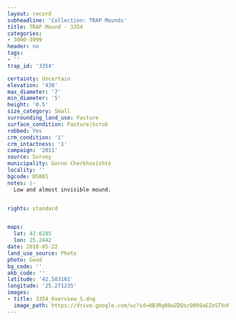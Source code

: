 ```yaml
---
layout: record
subheadline: 'Collection: TRAP Mounds'
title: TRAP Mound - 3354
categories:
- 3000-3999
header: no
tags:
- ''
trap_id: '3354'

certainty: Uncertain
elevation: '430'
max_diameter: '7'
min_diameter: '5'
height: '0.5'
size_category: Small
surrounding_land_use: Pasture
surface_condition: Pasture|Scrub
robbed: Yes
crm_condition: '1'
crm_intactness: '1'
campaign: '2011'
source: Survey
municipality: Gorno Cherkhovishte
locality: ''
bgcode: DS001
notes: |-
  Low and almost invisible mound.


rights: standard


maps:
  lat: 42.6285
  lon: 25.2442
date: 2018-05-22
land_use_source: Photo
photo: Good
bg_code: ''
akb_code: ''
latitude: '42.583161'
longitude: '25.271235'
images:
- title: 3354_Overview_S.dng
  image_path: https://drive.google.com/uc?id=0B3Rg88wZDQscQ09SaEZoSTVnMWM
---
```

